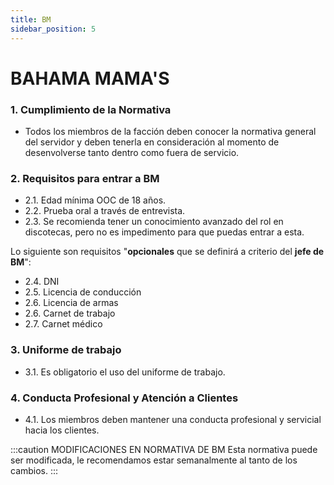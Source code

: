 ```yaml
---
title: BM
sidebar_position: 5
---
```

# BAHAMA MAMA'S 

<!-- :::caution MODIFICACIONES EN NORMATIVA DE BAHAMA MAMA'S 
Muy pronto estará disponible para su visualización
::: -->

### 1. Cumplimiento de la Normativa
- Todos los miembros de la facción deben conocer la normativa general del servidor y deben tenerla en consideración al momento de desenvolverse tanto dentro como fuera de servicio.

### 2. Requisitos para entrar a BM
- 2.1. Edad mínima OOC de 18 años.
- 2.2. Prueba oral a través de entrevista.
- 2.3. Se recomienda tener un conocimiento avanzado del rol en discotecas, pero no es impedimento para que puedas entrar a esta.

Lo siguiente son requisitos "**opcionales** que se definirá a criterio del **jefe de BM**":
- 2.4. DNI
- 2.5. Licencia de conducción
- 2.6. Licencia de armas
- 2.6. Carnet de trabajo
- 2.7. Carnet médico

<!-- ### 3. Manejo responsable del vehiculo -->
<!-- - 3.1. Es obligatorio dejar el taxi en el garaje del DOWNTOWN CAB CO, sin excepciones.
- 3.2. Los gastos de reparación del taxi corren por el conductor. -->

### 3. Uniforme de trabajo
- 3.1. Es obligatorio el uso del uniforme de trabajo.

### 4. Conducta Profesional y Atención a Clientes
- 4.1. Los miembros deben mantener una conducta profesional y servicial hacia los clientes.

:::caution MODIFICACIONES EN NORMATIVA DE BM
Esta normativa puede ser modificada, le recomendamos estar semanalmente al tanto de los cambios.
:::

<!-- # Delitos Mayores y Sus Penas

Los delitos mayores conllevan penas más severas, que pueden incluir multas económicas substanciales y detención en prisión federal. A continuación, se detallan algunos de los delitos mayores y las penas asociadas:

## Robo a Mano Armada:

- Pena Económica: $3000.
- Pena de Detención: 30 minutos en prisión.
- Confiscación del arma.

## Tráfico de Drogas:

- Pena Económica: $7500.
- Pena de Detención: 40 minutos en prisión.

## Robo Agravado:

- Pena Económica: $5000 y posible restitución de bienes.
- Pena de Detención: 20 minutos en prisión.

## Homicidio Involuntario:

- Pena Económica: $7500 y posible compensación a la familia de la víctima.
- Pena de Detención: 1 hora en prisión.

## Secuestro:

- Pena Económica: $8500 y compensación a la víctima.
- Pena de Detención: 1 hora 30 minutos en prisión.

## Asalto a Mano Armada:

- Pena Económica: $3500.
- Pena de Detención: 25 minutos en prisión.

## Robo de Vehículo a Mano Armada:

- Pena Económica: $4200 y posible restitución del vehículo.
- Pena de Detención: 25 minutos en prisión.

## Fraude Financiero:

- Pena Económica: $8500 y restitución de los fondos defraudados.
- Pena de Detención: 50 minutos en prisión.

## Falsificación de Documentos Gubernamentales:

- Pena Económica: $3750.
- Pena de Detención: 20 minutos en prisión.

## Terrorismo:

- Pena Económica: $50000
- Pena de Detención: 3 horas en prisión.

## Secuestro de un Oficial de Policía o Rehén:

- Pena Económica: $34000 y posible compensación.
- Pena de Detención: 2 horas en prisión.

## Robo a un Banco:

- Pena Económica: $12000 y posible restitución de fondos.
- Pena de Detención: 1 hora en prisión.

## Tráfico de Armas de Fuego Ilegales:

- Pena Económica: $19800.
- Pena de Detención: 1 hora en prisión.

## Extorsión:

- Pena Económica: $25800 y posible compensación a la víctima.
- Pena de Detención: 55 minutos en prisión.

Estas penas pueden variar dependiendo de la jurisdicción y las circunstancias específicas de cada caso. Consultar a un abogado es fundamental para comprender mejor las implicaciones legales de estos delitos. -->



